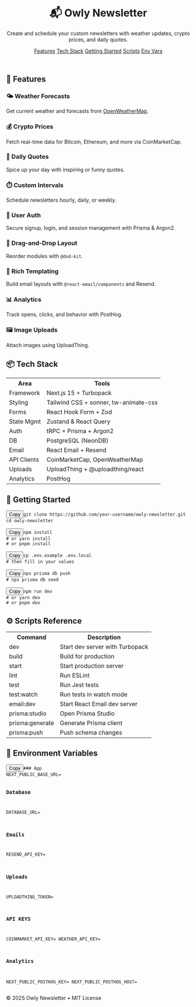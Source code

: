 <!DOCTYPE html>
<html lang="en">
<body>
  <header>
    <h1>📬 Owly Newsletter</h1>
    <p>Create and schedule your custom newsletters with weather updates, crypto prices, and daily quotes.</p>
    <nav>
      <a href="#features">Features</a>
      <a href="#tech-stack">Tech Stack</a>
      <a href="#getting-started">Getting Started</a>
      <a href="#scripts-reference">Scripts</a>
      <a href="#environment-variables">Env Vars</a>
    </nav>
  </header>

  <section id="features" class="container">
    <h2>🚀 Features</h2>
    <div class="grid-2">
      <div class="feature">
        <h3>🌤️ Weather Forecasts</h3>
        <p>Get current weather and forecasts from <a href="https://openweathermap.org/" target="_blank">OpenWeatherMap</a>.</p>
      </div>
      <div class="feature">
        <h3>💰 Crypto Prices</h3>
        <p>Fetch real-time data for Bitcoin, Ethereum, and more via CoinMarketCap.</p>
      </div>
      <div class="feature">
        <h3>💬 Daily Quotes</h3>
        <p>Spice up your day with inspiring or funny quotes.</p>
      </div>
      <div class="feature">
        <h3>⏱️ Custom Intervals</h3>
        <p>Schedule newsletters hourly, daily, or weekly.</p>
      </div>
      <div class="feature">
        <h3>🔐 User Auth</h3>
        <p>Secure signup, login, and session management with Prisma & Argon2.</p>
      </div>
      <div class="feature">
        <h3>🔄 Drag-and-Drop Layout</h3>
        <p>Reorder modules with <code>@dnd-kit</code>.</p>
      </div>
      <div class="feature">
        <h3>📧 Rich Templating</h3>
        <p>Build email layouts with <code>@react-email/components</code> and Resend.</p>
      </div>
      <div class="feature">
        <h3>📊 Analytics</h3>
        <p>Track opens, clicks, and behavior with PostHog.</p>
      </div>
      <div class="feature" style="grid-column: span 2;">
        <h3>🖼️ Image Uploads</h3>
        <p>Attach images using UploadThing.</p>
      </div>
    </div>
  </section>

  <section id="tech-stack" class="container">
    <h2>📦 Tech Stack</h2>
    <table>
      <tr><th>Area</th><th>Tools</th></tr>
      <tr><td>Framework</td><td>Next.js 15 + Turbopack</td></tr>
      <tr><td>Styling</td><td>Tailwind CSS + sonner, tw-animate-css</td></tr>
      <tr><td>Forms</td><td>React Hook Form + Zod</td></tr>
      <tr><td>State Mgmt</td><td>Zustand & React Query</td></tr>
      <tr><td>Auth</td><td>tRPC + Prisma + Argon2</td></tr>
      <tr><td>DB</td><td>PostgreSQL (NeonDB)</td></tr>
      <tr><td>Email</td><td>React Email + Resend</td></tr>
      <tr><td>API Clients</td><td>CoinMarketCap, OpenWeatherMap</td></tr>
      <tr><td>Uploads</td><td>UploadThing + @uploadthing/react</td></tr>
      <tr><td>Analytics</td><td>PostHog</td></tr>
    </table>
  </section>

  <section id="getting-started" class="container">
    <h2>🎯 Getting Started</h2>
    <pre><button class="copy-btn">Copy</button><code>git clone https://github.com/your-username/owly-newsletter.git
cd owly-newsletter</code></pre>
    <pre><button class="copy-btn">Copy</button><code>npm install
# or yarn install
# or pnpm install</code></pre>
    <pre><button class="copy-btn">Copy</button><code>cp .env.example .env.local
# then fill in your values</code></pre>
    <pre><button class="copy-btn">Copy</button><code>npx prisma db push
# npx prisma db seed</code></pre>
    <pre><button class="copy-btn">Copy</button><code>npm run dev
# or yarn dev
# or pnpm dev</code></pre>
  </section>

  <section id="scripts-reference" class="container">
    <h2>⚙️ Scripts Reference</h2>
    <table>
      <tr><th>Command</th><th>Description</th></tr>
      <tr><td>dev</td><td>Start dev server with Turbopack</td></tr>
      <tr><td>build</td><td>Build for production</td></tr>
      <tr><td>start</td><td>Start production server</td></tr>
      <tr><td>lint</td><td>Run ESLint</td></tr>
      <tr><td>test</td><td>Run Jest tests</td></tr>
      <tr><td>test:watch</td><td>Run tests in watch mode</td></tr>
      <tr><td>email:dev</td><td>Start React Email dev server</td></tr>
      <tr><td>prisma:studio</td><td>Open Prisma Studio</td></tr>
      <tr><td>prisma:generate</td><td>Generate Prisma client</td></tr>
      <tr><td>prisma:push</td><td>Push schema changes</td></tr>
    </table>
  </section>

  <section id="environment-variables" class="container">
    <h2>🔐 Environment Variables</h2>
    <pre><button class="copy-btn">Copy</button><code>### App
NEXT_PUBLIC_BASE_URL=

### Database

DATABASE_URL=

### Emails

RESEND_API_KEY=

### Uploads

UPLOADTHING_TOKEN=

### API KEYS

COINMARKET_API_KEY=
WEATHER_API_KEY=

### Analytics

NEXT_PUBLIC_POSTHOG_KEY=
NEXT_PUBLIC_POSTHOG_HOST=</code></pre>

  </section>

  <footer class="footer">
    &copy; 2025 Owly Newsletter • MIT License
  </footer>

  <script>
    document.querySelectorAll('.copy-btn').forEach(btn => {
      btn.addEventListener('click', () => {
        const code = btn.nextElementSibling.textContent;
        navigator.clipboard.writeText(code).then(() => {
          btn.textContent = 'Copied!';
          setTimeout(() => btn.textContent = 'Copy', 2000);
        });
      });
    });
  </script>
</body>
</html>

